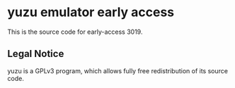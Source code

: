 yuzu emulator early access
=============

This is the source code for early-access 3019.

## Legal Notice

yuzu is a GPLv3 program, which allows fully free redistribution of its source code.